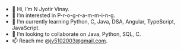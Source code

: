 - 👋 Hi, I’m N Jyotir Vinay.
- 👀 I’m interested in P-r-o-g-r-a-m-m-i-n-g.
- 🌱 I’m currently learning Python, C, Java, DSA, Angular, TypeScript, JavaScript.
- 💞️ I’m looking to collaborate on Java, Python, SQL, C.
- 📫 Reach me @jv5102003@gmail.com.

<!---
NJVinay/NJVinay is a ✨ special ✨ repository because its `README.md` (this file) appears on your GitHub profile.
You can click the Preview link to take a look at your changes.
--->
